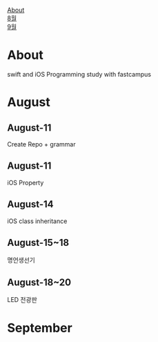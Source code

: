 [About](#About)<br>
[8월](#August)<br>
[9월](#September)<br>

# About
swift and iOS Programming study with fastcampus

# August
## August-11
Create Repo + grammar
## August-11
iOS Property
## August-14
iOS class inheritance
## August-15~18
명언생선기
## August-18~20
LED 전광판


# September

